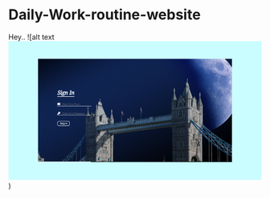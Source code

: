 # Daily-Work-routine-website
Hey..
![alt text![alt text](https://github.com/Ashutosh8454/sign-in-page/blob/master/server.png))

